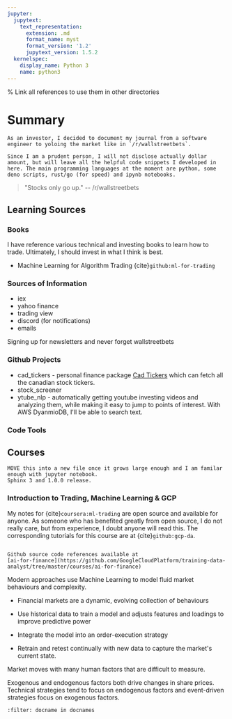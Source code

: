 ```yaml
---
jupyter:
  jupytext:
    text_representation:
      extension: .md
      format_name: myst
      format_version: '1.2'
      jupytext_version: 1.5.2
  kernelspec:
    display_name: Python 3
    name: python3
---
```


% Link all references to use them in other directories

# Summary

```{note}
As an investor, I decided to document my journal from a software engineer to yoloing the market like in `/r/wallstreetbets`.

Since I am a prudent person, I will not disclose actually dollar amount, but will leave all the helpful code snippets I developed in here. The main programming languages at the moment are python, some deno scripts, rust/go (for speed) and ipynb notebooks.
```

> \"Stocks only go up.\" -- /r/wallstreetbets


## Learning Sources

### Books

I have reference various technical and investing books to learn how to trade. Ultimately, I should invest in what I think is best.

* Machine Learning for Algorithm Trading {cite}`github:ml-for-trading`

### Sources of Information
* iex
* yahoo finance
* trading view
* discord (for notifications)
* emails

Signing up for newsletters and never forget wallstreetbets


### Github Projects
* cad_tickers - personal finance package [Cad Tickers](https://pypi.org/project/cad-tickers/) which can fetch all the canadian stock tickers.
* stock_screener
* ytube_nlp - automatically getting youtube investing videos and analyzing them, 
while making it easy to jump to points of interest. With AWS DyanmioDB, I'll
be able to search text.

### Code Tools

## Courses
```{warning}
MOVE this into a new file once it grows large enough and I am familar enough with jupyter notebook.
Sphinx 3 and 1.0.0 release.
```

### Introduction to Trading, Machine Learning & GCP
My notes for {cite}`coursera:ml-trading` are open source and available for anyone. As someone who has benefited greatly from open source, I do not really care, but from experience, I doubt anyone will read this. The corresponding tutorials for this course are at {cite}`github:gcp-da`.

```{note}

Github source code references available at 
[ai-for-finance](https://github.com/GoogleCloudPlatform/training-data-analyst/tree/master/courses/ai-for-finance)
```


Modern approaches use Machine Learning to model fluid market behaviours
and complexity.

-   Financial markets are a dynamic, evolving collection of behaviours

-   Use historical data to train a model and adjusts features and
    loadings to improve predictive power

-   Integrate the model into an order-execution strategy

-   Retrain and retest continually with new data to capture the market's
    current state.

Market moves with many human factors that are difficult to measure.

Exogenous and endogenous factors both drive changes in share prices.
Technical strategies tend to focus on endogenous factors and
event-driven strategies focus on exogenous factors.

```{bibliography} ../_bibliography/references.bib
:filter: docname in docnames
```
